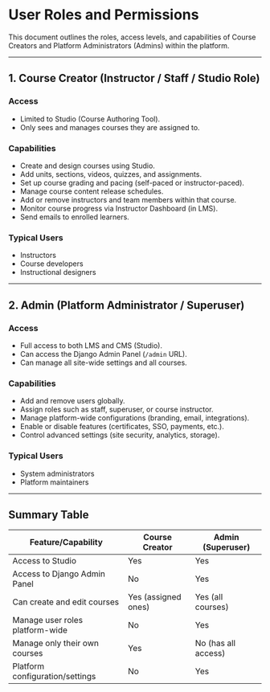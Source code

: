 # User Roles and Permissions

This document outlines the roles, access levels, and capabilities of Course Creators and Platform Administrators (Admins) within the platform.

---

## 1. Course Creator (Instructor / Staff / Studio Role)

### Access
- Limited to Studio (Course Authoring Tool).
- Only sees and manages courses they are assigned to.

### Capabilities
- Create and design courses using Studio.
- Add units, sections, videos, quizzes, and assignments.
- Set up course grading and pacing (self-paced or instructor-paced).
- Manage course content release schedules.
- Add or remove instructors and team members within that course.
- Monitor course progress via Instructor Dashboard (in LMS).
- Send emails to enrolled learners.

### Typical Users
- Instructors  
- Course developers  
- Instructional designers

---

## 2. Admin (Platform Administrator / Superuser)

### Access
- Full access to both LMS and CMS (Studio).
- Can access the Django Admin Panel (`/admin` URL).
- Can manage all site-wide settings and all courses.

### Capabilities
- Add and remove users globally.
- Assign roles such as staff, superuser, or course instructor.
- Manage platform-wide configurations (branding, email, integrations).
- Enable or disable features (certificates, SSO, payments, etc.).
- Control advanced settings (site security, analytics, storage).

### Typical Users
- System administrators  
- Platform maintainers

---

## Summary Table

| Feature/Capability                 | Course Creator       | Admin (Superuser)     |
|-----------------------------------|-----------------------|------------------------|
| Access to Studio                  | Yes                   | Yes                    |
| Access to Django Admin Panel      | No                    | Yes                    |
| Can create and edit courses       | Yes (assigned ones)   | Yes (all courses)      |
| Manage user roles platform-wide   | No                    | Yes                    |
| Manage only their own courses     | Yes                   | No (has all access)    |
| Platform configuration/settings   | No                    | Yes                    |
